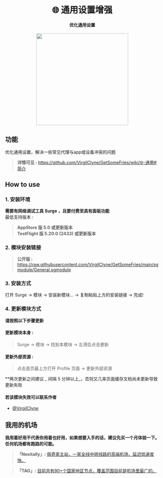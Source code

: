 <h1 align="center">🌐 通用设置增强</h1>

<h4 align="center">优化通用设置</h4>

<p align="center">
<img src="https://raw.githubusercontent.com/Rabbit-Spec/Surge/Master/Module/Spec/General/img/1.PNG" width="300"></img>
</p>

## 功能
优化通用设置，解决一些常见代理与app或设备冲突的问题<br>
> **详情可见 :** https://github.com/VirgilClyne/GetSomeFries/wiki/🌐-通用#简介<br>

## How to use
### 1. 安装环境
**需要有网络调试工具 Surge ，且要付费至具有面板功能**<br>
最低支持版本 :<br>
>**AppStore 版 5.0 或更新版本**<br>
>**TestFlight 版 5.20.0 (2433) 或更新版本**

### 2. 模块安装链接
> **公开版 :** https://raw.githubusercontent.com/VirgilClyne/GetSomeFries/main/sgmodule/General.sgmodule<br>

### 3. 安装方式
打开 Surge -> 模块 -> 安装新模块... -> 复制粘贴上方的安装链接 -> 完成!

### 4. 更新模块方式
**请按照以下步骤更新**<br>
#### 更新模块本身 : 
>Surge -> 模块 -> 找到本模块 -> 左滑后点击更新<br>
#### 更新外部资源 : 
>点击首页最上方打开 Profile 页面 -> 更新外部资源 <br>

**两次更新之间建议 _ 间隔 5 分钟以上_，否则又几率页面缓存文档尚未更新导致更新失败<br>

#### 若该模块失效可以联系作者
- [@VirgilClyne](https://github.com/VirgilClyne)

## 我用的机场
**我用着好用不代表你用着也好用，如果想要入手的话，建议先买一个月体验一下。任何机场都有跑路的可能。**<br>
> **「Nexitally」:** [佩奇家主站，一家全线中转线路的高端机场，延迟低速度快。](https://naiixi.com/signupbyemail.aspx?MemberCode=0b532ff85dda43e595fb1ae17843ae6d20211110231626) <br>

> **「TAG」:** [目前共有90+个国家地区节点，覆盖范围目前是机场里最广的。](https://tagss04.pro/#/auth/hlnIqYOx)